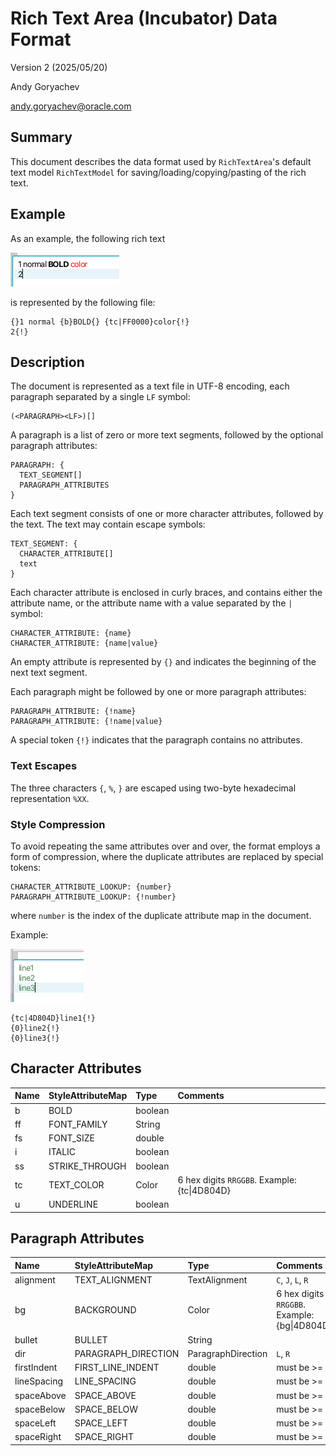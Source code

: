 # Rich Text Area (Incubator) Data Format

Version 2 (2025/05/20)

Andy Goryachev

<andy.goryachev@oracle.com>


## Summary

This document describes the data format used by `RichTextArea`'s default text model `RichTextModel`
for saving/loading/copying/pasting of the rich text.


## Example

As an example, the following rich text

![simple text example](demo-text.png)

is represented by the following file:

```
{}1 normal {b}BOLD{} {tc|FF0000}color{!}
2{!}
```



## Description

The document is represented as a text file in UTF-8 encoding, each paragraph separated by a single `LF` symbol:

```
(<PARAGRAPH><LF>)[]
```

A paragraph is a list of zero or more text segments, followed by the optional paragraph attributes:

```
PARAGRAPH: {
  TEXT_SEGMENT[]
  PARAGRAPH_ATTRIBUTES
}
```

Each text segment consists of one or more character attributes, followed by the text.  The text may contain
escape symbols:

```
TEXT_SEGMENT: {
  CHARACTER_ATTRIBUTE[]
  text
}
```

Each character attribute is enclosed in curly braces, and contains either the attribute name, or the attribute name
with a value separated by the `|` symbol:

```
CHARACTER_ATTRIBUTE: {name}
CHARACTER_ATTRIBUTE: {name|value}
```

An empty attribute is represented by `{}` and indicates the beginning of the next text segment.

Each paragraph might be followed by one or more paragraph attributes:

```
PARAGRAPH_ATTRIBUTE: {!name}
PARAGRAPH_ATTRIBUTE: {!name|value}
```

A special token `{!}` indicates that the paragraph contains no attributes.



### Text Escapes

The three characters `{`, `%`, `}` are escaped using two-byte hexadecimal representation `%XX`.



### Style Compression

To avoid repeating the same attributes over and over, the format employs a form of compression, where the duplicate
attributes are replaced by special tokens:

```
CHARACTER_ATTRIBUTE_LOOKUP: {number}
PARAGRAPH_ATTRIBUTE_LOOKUP: {!number}
```

where `number` is the index of the duplicate attribute map in the document. 

Example:

![style deduplication example](demo-text2.png)

```
{tc|4D804D}line1{!}
{0}line2{!}
{0}line3{!}
```



## Character Attributes

|Name    |StyleAttributeMap     |Type        |Comments                                                      |
|:-------|:---------------------|:-----------|:-------------------------------------------------------------|
|b       |BOLD                  |boolean     |
|ff      |FONT_FAMILY           |String      |
|fs      |FONT_SIZE             |double      |
|i       |ITALIC                |boolean     |
|ss      |STRIKE_THROUGH        |boolean     |
|tc      |TEXT_COLOR            |Color       |6 hex digits `RRGGBB`.  Example: {tc&#x007c;4D804D}
|u       |UNDERLINE             |boolean     |



## Paragraph Attributes

|Name         |StyleAttributeMap      |Type                |Comments                                                      |
|:------------|:----------------------|:-------------------|:-------------------------------------------------------------|
|alignment    |TEXT_ALIGNMENT         |TextAlignment       | `C`, `J`, `L`, `R`
|bg           |BACKGROUND             |Color               |6 hex digits `RRGGBB`.  Example: {bg&#x007c;4D804D}
|bullet       |BULLET                 |String              |
|dir          |PARAGRAPH_DIRECTION    |ParagraphDirection  | `L`, `R`
|firstIndent  |FIRST_LINE_INDENT      |double              | must be >= 0
|lineSpacing  |LINE_SPACING           |double              | must be >= 0
|spaceAbove   |SPACE_ABOVE            |double              | must be >= 0
|spaceBelow   |SPACE_BELOW            |double              | must be >= 0
|spaceLeft    |SPACE_LEFT             |double              | must be >= 0
|spaceRight   |SPACE_RIGHT            |double              | must be >= 0

